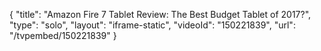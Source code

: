 {
    "title": "Amazon Fire 7 Tablet Review: The Best Budget Tablet of 2017?",
    "type": "solo",
    "layout": "iframe-static",
    "videoId": "150221839",
    "url": "\/tvpembed\/150221839"
}
